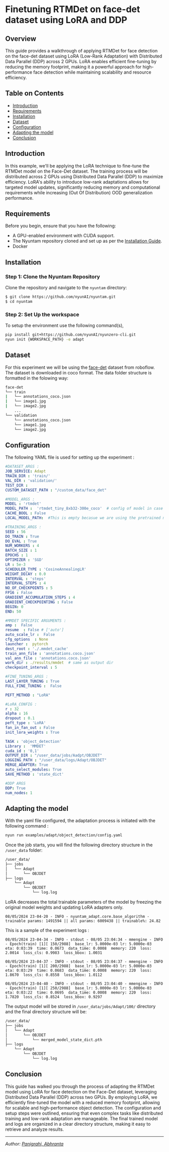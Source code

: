 # Finetuning RTMDet on face-det dataset using LoRA and DDP

## Overview

This guide provides a walkthrough of applying RTMDet for face detection on the face-det dataset using LoRA (Low-Rank Adaptation) with Distributed Data Parallel (DDP) across 2 GPUs. LoRA enables efficient fine-tuning by reducing the memory footprint, making it a powerful approach for high-performance face detection while maintaining scalability and resource efficiency.

## Table on Contents
 - [Introduction](#introduction)
 - [Requirements](#requirements)
 - [Installation](#installation)
 - [Dataset](#dataset)
 - [Configuration](#configuration)
 - [Adapting the model](#adapting-the-model)
 - [Conclusion](#conclusion)
 

## Introduction 

In this example, we'll be applying the LoRA technique to fine-tune the RTMDet model on the Face-Det dataset. The training process will be distributed across 2 GPUs using Distributed Data Parallel (DDP) to maximize efficiency. LoRA's ability to introduce low-rank adaptations allows for targeted model updates, significantly reducing memory and computational requirements while increasing (Out Of Distribution) OOD generalization performance. 

## Requirements

Before you begin, ensure that you have the following:
- A GPU-enabled environment with CUDA support.
- The Nyuntam repository cloned and set up as per the [Installation Guide](#installation).
- Docker

## Installation

### Step 1: Clone the Nyuntam Repository

Clone the repository and navigate to the `nyuntam` directory:
```bash
$ git clone https://github.com/nyunAI/nyuntam.git
$ cd nyuntam
```

### Step 2: Set Up the workspace
To setup the environment use the following command(s),

```bash
pip install git+https://github.com/nyunAI/nyunzero-cli.git
nyun init {WORKSPACE_PATH} -e adapt
```

## Dataset

For this experiment we will be using the [face-det](https://universe.roboflow.com/mohamed-traore-2ekkp/face-detection-mik1i) dataset from roboflow. The dataset is downloaded in coco format. The data folder structure is formatted in the folowing way: 

```bash
face-det
└── train
|   └── annotations_coco.json
|   └── image1.jpg
|   └── image2.jpg
    ...
└── validation
    └── annotations_coco.json
    └── image1.jpg
    └── image2.jpg

```

## Configuration

The following YAML file is used for setting up the experiment : 

```yaml
#DATASET_ARGS :
JOB_SERVICE: Adapt
TRAIN_DIR : 'train/'
VAL_DIR : 'validation/'
TEST_DIR : 
CUSTOM_DATASET_PATH : "/custom_data/face_det"

#MODEL_ARGS :
MODEL : 'rtmdet' 
MODEL_PATH :  'rtmdet_tiny_8xb32-300e_coco'  # config of model in case of mmdet
CACHE_BOOL : False
LOCAL_MODEL_PATH:  #This is empty becasue we are using the pretrained model from the internet. 

#TRAINING_ARGS :
SEED : 56
DO_TRAIN : True
DO_EVAL : True
NUM_WORKERS : 4
BATCH_SIZE : 1
EPOCHS : 1
OPTIMIZER : 'SGD' 
LR : 5e-3 
SCHEDULER_TYPE : 'CosineAnnealingLR'
WEIGHT_DECAY : 0.0
INTERVAL : 'steps'
INTERVAL_STEPS : 4
NO_OF_CHECKPOINTS : 5
FP16 : False
GRADIENT_ACCUMULATION_STEPS : 4
GRADIENT_CHECKPOINTING : False
BEGIN: 0
END: 50

#MMDET SPECIFIC ARGUMENTS :
amp :  False
resume  : False # ['auto']
auto_scale_lr :  False
cfg_options  : None
launcher :  pytorch
dest_root : './.mmdet_cache'       
train_ann_file : 'annotations.coco.json'     
val_ann_file : 'annotations.coco.json'        
work_dir : ./results/mmdet  # same as output dir
checkpoint_interval : 5

#FINE_TUNING_ARGS :
LAST_LAYER_TUNING : True
FULL_FINE_TUNING :  False

PEFT_METHOD : "LoRA"

#LoRA_CONFIG :
r : 32
alpha : 16
dropout : 0.1
peft_type : 'LoRA'
fan_in_fan_out : False
init_lora_weights : True  

TASK : 'object_detection'
Library :  'MMDET' 
cuda_id : '0,1'
OUTPUT_DIR : "/user_data/jobs/Aadpt/OBJDET"
LOGGING_PATH : "/user_data/logs/Adapt/OBJDET"
MERGE_ADAPTER: True
auto_select_modules: True
SAVE_METHOD : 'state_dict'

#DDP ARGS
DDP: True
num_nodes: 1
```
## Adapting the model
With the yaml file configured, the adaptation process is initiated with the following command : 

```bash 
nyun run examples/adapt/object_detection/config.yaml
```

Once the job starts, you will find the following directory structure in the `/user_data` folder:

```bash
/user_data/
├── jobs
│   └── Adapt
│       └── OBJDET
├── logs
    └── Adapt
        └── OBJDET
            └── log.log

```

LoRA decreases the total trainable parameters of the model by freezing the original model weights and updating LoRA adapters only. 
```log 
08/05/2024 23-04-20 - INFO - nyuntam_adapt.core.base_algorithm - trainable params: 1491594 || all params: 6009438 || trainable%: 24.82
```


This is a sample of the experiment logs  : 

```log
08/05/2024 23-04-34 - INFO - stdout - 08/05 23:04:34 - mmengine - INFO - Epoch(train) [1][ 150/2988]  base_lr: 5.0000e-03 lr: 5.0000e-03  eta: 0:03:39  time: 0.0673  data_time: 0.0008  memory: 220  loss: 2.0014  loss_cls: 0.9983  loss_bbox: 1.0031

08/05/2024 23-04-37 - INFO - stdout - 08/05 23:04:37 - mmengine - INFO - Epoch(train) [1][ 200/2988]  base_lr: 5.0000e-03 lr: 5.0000e-03  eta: 0:03:29  time: 0.0683  data_time: 0.0008  memory: 220  loss: 1.8670  loss_cls: 0.8558  loss_bbox: 1.0112

08/05/2024 23-04-40 - INFO - stdout - 08/05 23:04:40 - mmengine - INFO - Epoch(train) [1][ 250/2988]  base_lr: 5.0000e-03 lr: 5.0000e-03  eta: 0:03:22  time: 0.0695  data_time: 0.0008  memory: 220  loss: 1.7820  loss_cls: 0.8524  loss_bbox: 0.9297

```
The output model will be stored in `/user_data/jobs/Adapt/100/` directory and the final directory structure will be:

```bash
/user_data/
├── jobs
│   └── Adapt
│       └── OBJDET
│           └── merged_model_state_dict.pth
├── logs
    └── Adapt
        └── OBJDET
            └── log.log

```

## Conclusion 

This guide has walked you through the process of adapting the RTMDet model using LoRA for face detection on the Face-Det dataset, leveraging Distributed Data Parallel (DDP) across two GPUs. By employing LoRA, we efficiently fine-tuned the model with a reduced memory footprint, allowing for scalable and high-performance object detection. The configuration and setup steps were outlined, ensuring that even complex tasks like distributed training and low-rank adaptation are manageable. The final trained model and logs are organized in a clear directory structure, making it easy to retrieve and analyze results.

---

*Author: [Panigrahi, Abhranta](https://www.linkedin.com/in/abhranta-panigrahi-626a23191/)*







